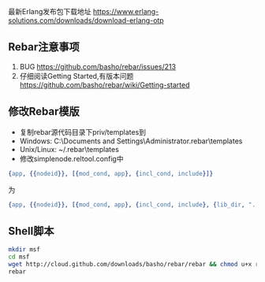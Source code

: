 最新Erlang发布包下载地址
https://www.erlang-solutions.com/downloads/download-erlang-otp


Rebar注意事项
-------------

1. BUG	https://github.com/basho/rebar/issues/213
2. 仔细阅读Getting Started,有版本问题
	https://github.com/basho/rebar/wiki/Getting-started

修改Rebar模版
-------------

* 复制rebar源代码目录下priv/templates到
* Windows:	C:\Documents and Settings\Administrator\.rebar\templates
* Unix/Linux:	~/.rebar\templates
* 修改simplenode.reltool.config中

```erlang
{app, {{nodeid}}, [{mod_cond, app}, {incl_cond, include}]}
```

为
```erlang
{app, {{nodeid}}, [{mod_cond, app}, {incl_cond, include}, {lib_dir, ".."}]}
```

Shell脚本
-------------
```sh
mkdir msf
cd msf
wget http://cloud.github.com/downloads/basho/rebar/rebar && chmod u+x rebar
rebar
```
